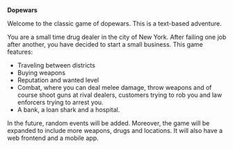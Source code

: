 **Dopewars**

Welcome to the classic game of dopewars. This is a text-based adventure. 

You are a small time drug dealer in the city of New York. After failing one job after another, you have decided to start a small business.
This game features:
- Traveling between districts
- Buying weapons
- Reputation and wanted level
- Combat, where you can deal melee damage, throw weapons and of course shoot guns at rival dealers, customers trying to rob you and law enforcers trying to arrest you.
- A bank, a loan shark and a hospital.

In the future, random events will be added.
Moreover, the game will be expanded to include more weapons, drugs and locations.
It will also have a web frontend and a mobile app.
